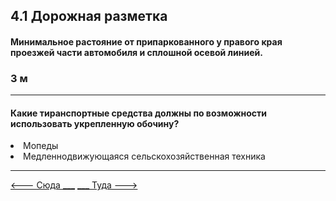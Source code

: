 ## 4.1 Дорожная разметка

#### Минимальное растояние от припаркованного у правого края проезжей части автомобиля и сплошной осевой линией.
### 3 м

---

#### Какие тиранспортные средства должны по возможности использовать укрепленную обочину?
<li>Мопеды</li>
<li>Медленнодвижующаяся сельскохозяйственная техника</li>

---

[   <--- Сюда ___](/03%20-%20road%20signs%20and%20equipment/3.4%20-%20pointing%20signs.md)
[___ Туда --->](/04%20-%20road%20infrastructure/4.2%20-%20road%20usage.md)
